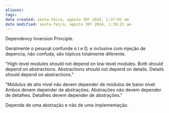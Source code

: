 ```yaml
---
aliases: 
tags: 
date created: sexta-feira, agosto 30º 2024, 1:37:01 am
date modified: sexta-feira, agosto 30º 2024, 1:39:22 am
---
```

Dependency Inversion Principle.

Geralmente o pessoal confunde o I e D, e inclusive com injeção de depencia, não confuda, são tópicos totalmente diferente.

"High-level modules should not depend on low-level modules. Both should depend on abstractions. Abstractions should not depend on details. Details should depend on abstractions."

"Módulos de alto nível não devem depender de módulos de baixo nível. Ambos devem depender de abstrações; Abstrações não devem depender de detalhes. Detalhes devem depender de abstrações."

Dependa de uma abstração e não de uma implementação.